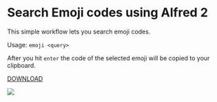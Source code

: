 # Search Emoji codes using Alfred 2

This simple workflow lets you search emoji codes.

Usage: `emoji <query>`

After you hit `enter` the code of the selected emoji will be copied to your
clipboard.

[DOWNLOAD](http://bit.ly/10Azqx2)

![](http://f.cl.ly/items/1B1h0d0c093m3G2f0H1a/Screen%20Shot%202013-04-03%20at%2012.08.18%20AM.png)

